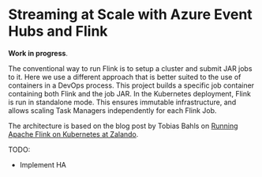 # Streaming at Scale with Azure Event Hubs and Flink

**Work in progress**.

The conventional way to run Flink is to setup a cluster and submit JAR jobs to it.
Here we use a different approach that is better suited to the use of containers in a DevOps process.
This project builds a specific job container containing both Flink and the job JAR.
In the Kubernetes deployment, Flink is run in standalone mode.
This ensures immutable infrastructure, and allows scaling Task Managers independently for each Flink Job.

The architecture is based on the blog post by Tobias Bahls on [Running Apache
Flink on Kubernetes at
Zalando](https://jobs.zalando.com/tech/blog/running-apache-flink-on-kubernetes).

TODO:

- Implement HA
